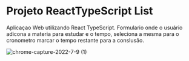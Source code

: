 # Projeto ReactTypeScript List
Aplicaçao Web utilizando React TypeScript. Formulario onde o usuário adicona a materia para estudar e o tempo, seleciona a mesma para o cronometro marcar o tempo restante para a conslusão.

![chrome-capture-2022-7-9 (1)](https://user-images.githubusercontent.com/106246945/183555204-caa91ce5-4d0e-49c0-b926-c32fad83db5d.gif)
